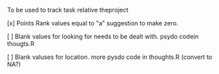 To be used to track task relative theproject

[x] Points Rank values equal to "a" suggestion to make zero.

[ ] Blank values for looking for needs to be dealt with. psydo codein thougts.R

[ ] Blank valuses for location. more pysdo code in thoughts.R (convert to NA?)
